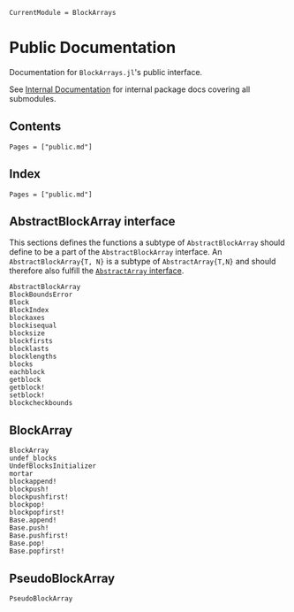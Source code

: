 ```@meta
CurrentModule = BlockArrays
```

# Public Documentation

Documentation for `BlockArrays.jl`'s public interface.

See [Internal Documentation](@ref) for internal package docs covering all submodules.


## Contents

```@contents
Pages = ["public.md"]
```

## Index

```@index
Pages = ["public.md"]
```

## AbstractBlockArray interface

This sections defines the functions a subtype of `AbstractBlockArray` should define to be a part of the `AbstractBlockArray` interface. An `AbstractBlockArray{T, N}` is a subtype of `AbstractArray{T,N}` and should therefore also fulfill the [`AbstractArray` interface](http://docs.julialang.org/en/latest/manual/interfaces/#abstract-arrays).

```@docs
AbstractBlockArray
BlockBoundsError
Block
BlockIndex
blockaxes
blockisequal
blocksize
blockfirsts
blocklasts
blocklengths
blocks
eachblock
getblock
getblock!
setblock!
blockcheckbounds
```

## BlockArray

```@docs
BlockArray
undef_blocks
UndefBlocksInitializer
mortar
blockappend!
blockpush!
blockpushfirst!
blockpop!
blockpopfirst!
Base.append!
Base.push!
Base.pushfirst!
Base.pop!
Base.popfirst!
```


## PseudoBlockArray

```@docs
PseudoBlockArray
```
